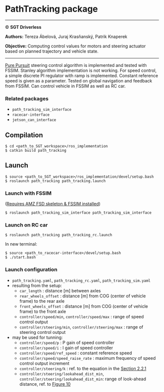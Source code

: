 # **PathTracking package**

___

© **SGT Driverless**

**Authors:** Tereza Ábelová, Juraj Krasňanský, Patrik Knaperek

**Objective:** Computing control values for motors and steering actuator based on planned trajectory and vehicle state.

___

[Pure Pursuit](https://drive.google.com/file/d/1ObsUo9i07dW73RavOTAYJBq5Mh6H2AWu/view?usp=share_link) steering control algorithm is implemented and tested with FSSIM. Stanley algorithm implementation is not working. For speed control, a simple discrete PI regulator with ramp is implemented. Constant reference speed is given as a parameter. Tested on global navigation and feedback from FSSIM. Can control vehicle in FSSIM as well as RC car.

### Related packages
* `path_tracking_sim_interface`
* `racecar-interface`
* `jetson_can_interface`

## Compilation
```
$ cd <path_to_SGT_workspace>/ros_implementation
$ catkin build path_tracking
```

## Launch
```
$ source <path_to_SGT_workspace>/ros_implementation/devel/setup.bash
$ roslaunch path_tracking path_tracking.launch
```
### Launch with FSSIM 
([Requires AMZ FSD skeleton & FSSIM installed](https://gitlab.com/sgt-driverless/simulation/fsd_skeleton/-/blob/sgt-noetic-devel/SGT-DV_install_man.md))
```
$ roslaunch path_tracking_sim_interface path_tracking_sim_interface
```
### Launch on RC car
```
$ roslaunch path_tracking path_tracking_rc.launch
```

In new terminal:
```
$ source <path_to_racecar-interface>/devel/setup.bash
$ ./start.bash
```

### Launch configuration
* `path_tracking.yaml`, `path_tracking_rc.yaml`, `path_tracking_sim.yaml`
* resulting from the setup:
    - `car_length` : distance [m] between axles
    - `rear_wheels_offset` : distance [m] from COG (center of vehicle frame) to the rear axle
    - `front_wheels_offset` : distance [m] from COG (center of vehicle frame) to the front axle
    - `controller/speed/min`, `controller/speed/max` : range of speed control output
    - `controller/steering/min`, `controller/steering/max` : range of steering control output
* may be used for tunning:
    - `controller/speed/p` : P gain of speed controller
    - `controller/speed/i` : I gain of speed controller
    - `controller/speed/ref_speed` : constant reference speed
    - `controller/speed/speed_raise_rate` : maximum frequency of speed control output increment
    - `controller/steering/k` : ref. to the equation in the [Section 2.2.1](https://drive.google.com/file/d/1ObsUo9i07dW73RavOTAYJBq5Mh6H2AWu/view?usp=share_link)
    - `controller/steering/lookahead_dist_min`,  `controller/steering/lookahead_dist_min`: range of look-ahead distance, ref. to [Figure 10](https://drive.google.com/file/d/1ObsUo9i07dW73RavOTAYJBq5Mh6H2AWu/view?usp=share_link)